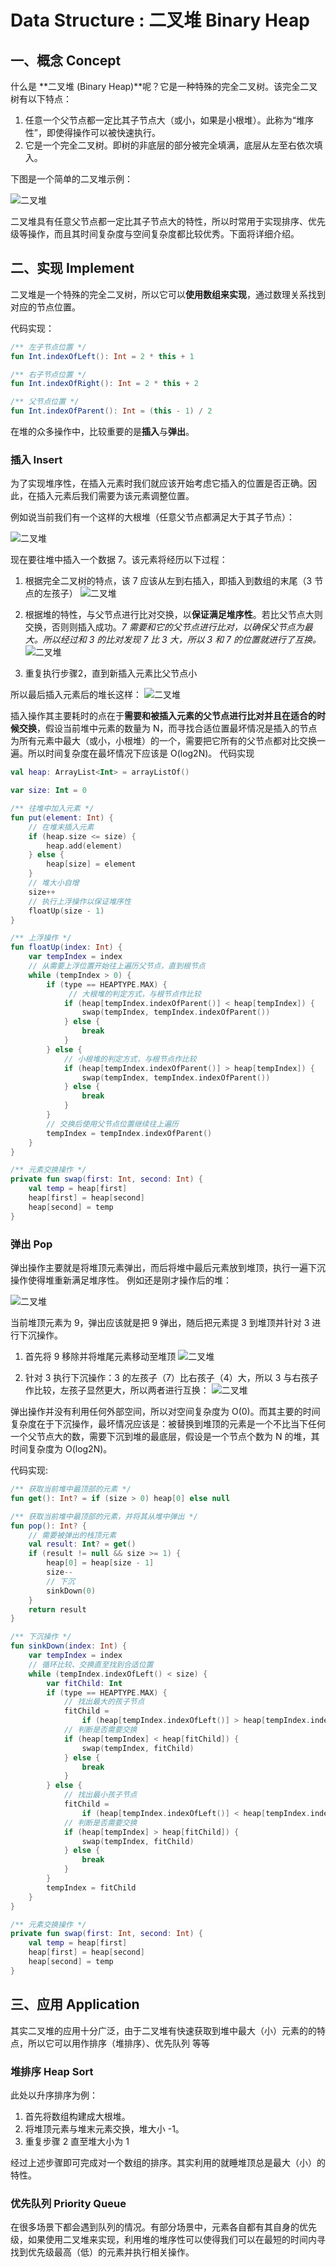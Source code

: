 # Data Structure : 二叉堆 Binary Heap
## 一、概念 Concept
什么是 **二叉堆 (Binary Heap)**呢？它是一种特殊的完全二叉树。该完全二叉树有以下特点：

1. 任意一个父节点都一定比其子节点大（或小，如果是小根堆）。此称为“堆序性”，即使得操作可以被快速执行。
2. 它是一个完全二叉树。即树的非底层的部分被完全填满，底层从左至右依次填入。

下图是一个简单的二叉堆示例：

![二叉堆](pic/BinaryHeapDemo.png)

二叉堆具有任意父节点都一定比其子节点大的特性，所以时常用于实现排序、优先级等操作，而且其时间复杂度与空间复杂度都比较优秀。下面将详细介绍。
## 二、实现 Implement
二叉堆是一个特殊的完全二叉树，所以它可以**使用数组来实现**，通过数理关系找到对应的节点位置。

代码实现：

```kotlin
/** 左子节点位置 */
fun Int.indexOfLeft(): Int = 2 * this + 1

/** 右子节点位置 */
fun Int.indexOfRight(): Int = 2 * this + 2

/** 父节点位置 */
fun Int.indexOfParent(): Int = (this - 1) / 2
```

在堆的众多操作中，比较重要的是**插入**与**弹出**。

### 插入 Insert
为了实现堆序性，在插入元素时我们就应该开始考虑它插入的位置是否正确。因此，在插入元素后我们需要为该元素调整位置。

例如说当前我们有一个这样的大根堆（任意父节点都满足大于其子节点）：

![二叉堆](pic/2_1.png)

现在要往堆中插入一个数据 7。该元素将经历以下过程：

1. 根据完全二叉树的特点，该 7 应该从左到右插入，即插入到数组的末尾（3 节点的左孩子）
![二叉堆](pic/2_2.png)

2. 根据堆的特性，与父节点进行比对交换，以**保证满足堆序性**。若比父节点大则交换，否则则插入成功。*7 需要和它的父节点进行比对，以确保父节点为最大。所以经过和 3 的比对发现 7 比 3 大，所以 3 和 7 的位置就进行了互换。*
![二叉堆](pic/2_3.png)

3. 重复执行步骤2，直到新插入元素比父节点小

所以最后插入元素后的堆长这样：
![二叉堆](pic/2_4.png)

插入操作其主要耗时的点在于**需要和被插入元素的父节点进行比对并且在适合的时候交换**，假设当前堆中元素的数量为 N，而寻找合适位置最坏情况是插入的节点为所有元素中最大（或小，小根堆）的一个，需要把它所有的父节点都对比交换一遍。所以时间复杂度在最坏情况下应该是 O(log2N)。
代码实现

```kotlin
val heap: ArrayList<Int> = arrayListOf()

var size: Int = 0

/** 往堆中加入元素 */
fun put(element: Int) {
    // 在堆末插入元素
    if (heap.size <= size) {
        heap.add(element)
    } else {
        heap[size] = element
    }
    // 堆大小自增
    size++
    // 执行上浮操作以保证堆序性
    floatUp(size - 1)
}

/** 上浮操作 */
fun floatUp(index: Int) {
    var tempIndex = index
    // 从需要上浮位置开始往上遍历父节点，直到根节点
    while (tempIndex > 0) {
        if (type == HEAPTYPE.MAX) {
             // 大根堆的判定方式，与根节点作比较
            if (heap[tempIndex.indexOfParent()] < heap[tempIndex]) {
                swap(tempIndex, tempIndex.indexOfParent())
            } else {
                break
            }
        } else {
            // 小根堆的判定方式，与根节点作比较
            if (heap[tempIndex.indexOfParent()] > heap[tempIndex]) {
                swap(tempIndex, tempIndex.indexOfParent())
            } else {
                break
            }
        }
        // 交换后使用父节点位置继续往上遍历
        tempIndex = tempIndex.indexOfParent()
    }
}

/** 元素交换操作 */
private fun swap(first: Int, second: Int) {
    val temp = heap[first]
    heap[first] = heap[second]
    heap[second] = temp
}
```

### 弹出 Pop

弹出操作主要就是将堆顶元素弹出，而后将堆中最后元素放到堆顶，执行一遍下沉操作使得堆重新满足堆序性。
例如还是刚才操作后的堆：

![二叉堆](pic/2_5.png)

当前堆顶元素为 9，弹出应该就是把 9 弹出，随后把元素提 3 到堆顶并针对 3 进行下沉操作。
1. 首先将 9 移除并将堆尾元素移动至堆顶
![二叉堆](pic/2_6.png)

2. 针对 3 执行下沉操作：3 的左孩子（7）比右孩子（4）大，所以 3 与右孩子作比较，左孩子显然更大，所以两者进行互换：
![二叉堆](pic/2_7.png)

弹出操作并没有利用任何外部空间，所以对空间复杂度为 O(0)。而其主要的时间复杂度在于下沉操作，最坏情况应该是：被替换到堆顶的元素是一个不比当下任何一个父节点大的数，需要下沉到堆的最底层，假设是一个节点个数为 N 的堆，其时间复杂度为 O(log2N)。


代码实现:

```kotlin
/** 获取当前堆中最顶部的元素 */
fun get(): Int? = if (size > 0) heap[0] else null

/** 获取当前堆中最顶部的元素，并将其从堆中弹出 */
fun pop(): Int? {
    // 需要被弹出的栈顶元素
    val result: Int? = get()
    if (result != null && size >= 1) {
        heap[0] = heap[size - 1]
        size--
        // 下沉
        sinkDown(0)
    }
    return result
}

/** 下沉操作 */
fun sinkDown(index: Int) {
    var tempIndex = index
    // 循环比较、交换直至找到合适位置
    while (tempIndex.indexOfLeft() < size) {
        var fitChild: Int
        if (type == HEAPTYPE.MAX) {
            // 找出最大的孩子节点
            fitChild =
                if (heap[tempIndex.indexOfLeft()] > heap[tempIndex.indexOfRight()] || tempIndex.indexOfRight() >= size) tempIndex.indexOfLeft() else tempIndex.indexOfRight()
            // 判断是否需要交换
            if (heap[tempIndex] < heap[fitChild]) {
                swap(tempIndex, fitChild)
            } else {
                break
            }
        } else {
            // 找出最小孩子节点
            fitChild =
                if (heap[tempIndex.indexOfLeft()] < heap[tempIndex.indexOfRight()] || tempIndex.indexOfRight() >= size) tempIndex.indexOfLeft() else tempIndex.indexOfRight()
            // 判断是否需要交换
            if (heap[tempIndex] > heap[fitChild]) {
                swap(tempIndex, fitChild)
            } else {
                break
            }
        }
        tempIndex = fitChild
    }
}

/** 元素交换操作 */
private fun swap(first: Int, second: Int) {
    val temp = heap[first]
    heap[first] = heap[second]
    heap[second] = temp
}

```

## 三、应用 Application
其实二叉堆的应用十分广泛，由于二叉堆有快速获取到堆中最大（小）元素的的特点，所以它可以用作排序（堆排序）、优先队列 等等

### 堆排序 Heap Sort
此处以升序排序为例：
1. 首先将数组构建成大根堆。
2. 将堆顶元素与堆末元素交换，堆大小 -1。
3. 重复步骤 2 直至堆大小为 1

经过上述步骤即可完成对一个数组的排序。其实利用的就睡堆顶总是最大（小）的特性。

### 优先队列 Priority Queue
在很多场景下都会遇到队列的情况。有部分场景中，元素各自都有其自身的优先级，如果使用二叉堆来实现，利用堆的堆序性可以使得我们可以在最短的时间内寻找到优先级最高（低）的元素并执行相关操作。
